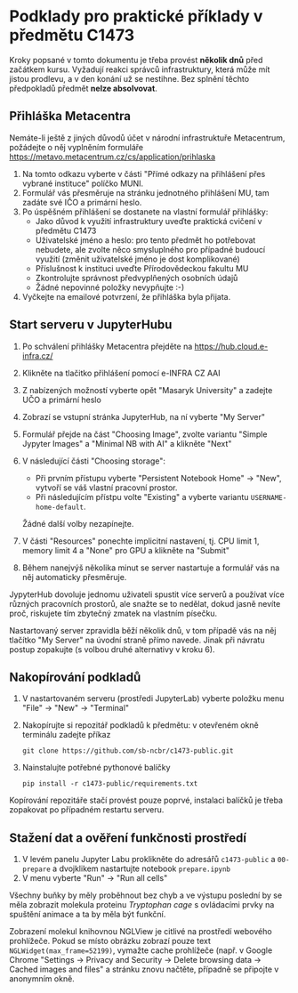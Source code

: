 # Podklady pro praktické příklady v předmětu C1473

Kroky popsané v tomto dokumentu je třeba provést **několik dnů** před začátkem kursu. Vyžadují reakci správců infrastruktury, která může mít jistou prodlevu,
a v den konání už se nestihne.
Bez splnění těchto předpokladů předmět **nelze absolvovat**.

## Přihláška Metacentra

Nemáte-li ještě z jiných důvodů účet v národní infrastruktuře Metacentrum, požádejte o něj vyplněním formuláře https://metavo.metacentrum.cz/cs/application/prihlaska

1. Na tomto odkazu vyberte v části "Přímé odkazy na přihlášení přes vybrané instituce" políčko MUNI.
2. Formulář vás přesměruje na stránku jednotného přihlášení MU, tam zadáte své IČO a primární heslo.
3. Po úspěšném přihlášení se dostanete na vlastní formulář přihlášky:
   - Jako důvod k využití infrastruktury uveďte praktická cvičení v předmětu C1473
   - Uživatelské jméno a heslo: pro tento předmět ho potřebovat nebudete, ale zvolte něco smysluplného pro případné budoucí využití (změnit uživatelské jméno je dost komplikované)
   - Příslušnost k instituci uveďte Přírodovědeckou fakultu MU
   - Zkontrolujte správnost předvyplňených osobních údajů
   - Žádné nepovinné položky nevypňujte :-)
4. Vyčkejte na emailové potvrzení, že přihláška byla přijata.

## Start serveru v JupyterHubu

1. Po schválení přihlášky Metacentra přejděte na https://hub.cloud.e-infra.cz/
2. Klikněte na tlačitko přihlášení pomocí e-INFRA CZ AAI
3. Z nabízených možností vyberte opět "Masaryk University" a zadejte UČO a primární heslo
4. Zobrazí se vstupní stránka JupyterHub, na ní vyberte "My Server"
5. Formulář přejde na část "Choosing Image", zvolte variantu "Simple Jypyter Images" a "Minimal NB with AI" a klikněte "Next"
6. V následující části "Choosing storage":
   - Při prvním přístupu vyberte "Persistent Notebook Home" -> "New", vytvoří se váš vlastní pracovní prostor.
   - Při následujícím přístpu volte "Existing" a vyberte variantu `USERNAME-home-default`.
     
   Žádné další volby nezapínejte.
8. V části "Resources" ponechte implicitní nastavení, tj. CPU limit 1, memory limit 4 a "None" pro GPU a klikněte na "Submit"
9. Během nanejvýš několika minut se server nastartuje a formulář vás na něj automaticky přesměruje.

JypyterHub dovoluje jednomu uživateli spustit více serverů a používat více různých pracovních prostorů, ale snažte se to nedělat, dokud jasně nevíte proč, riskujete tím zbytečný zmatek na vlastním písečku.

Nastartovaný server zpravidla běží několik dnů, v tom případě vás na něj tlačítko "My Server" na úvodní straně přímo navede. Jinak při návratu postup zopakujte (s volbou druhé alternativy v kroku 6). 

## Nakopírování podkladů

1. V nastartovaném serveru (prostředi JupyterLab) vyberte položku menu "File" -> "New" -> "Terminal"
2. Nakopírujte si repozitář podkladů k předmětu: v otevřeném okně terminálu zadejte příkaz
   
       git clone https://github.com/sb-ncbr/c1473-public.git
3. Nainstalujte potřebné pythonové balíčky

       pip install -r c1473-public/requirements.txt

Kopírování repozitáře stačí provést pouze poprvé, instalaci balíčků je třeba zopakovat po případném restartu serveru.

## Stažení dat a ověření funkčnosti prostředí

1. V levém panelu Jupyter Labu proklikněte do adresářů `c1473-public` a `00-prepare` a dvojklikem nastartujte notebook `prepare.ipynb`
2. V menu vyberte "Run" -> "Run all cells"

Všechny buňky by měly proběhnout bez chyb a ve výstupu poslední by se měla zobrazit molekula proteinu _Tryptophan cage_ s ovládacími prvky na spuštění animace a ta by měla být funkční.

Zobrazení molekul knihovnou NGLView je citlivé na prostředí webového prohlížeče. Pokud se místo obrázku zobrazí pouze text `NGLWidget(max_frame=52199)`, vymažte cache prohlížeče (např. v Google Chrome "Settings -> Privacy and Security -> Delete browsing data -> Cached images and files" a stránku znovu načtěte, případně se připojte v anonymním okně.
